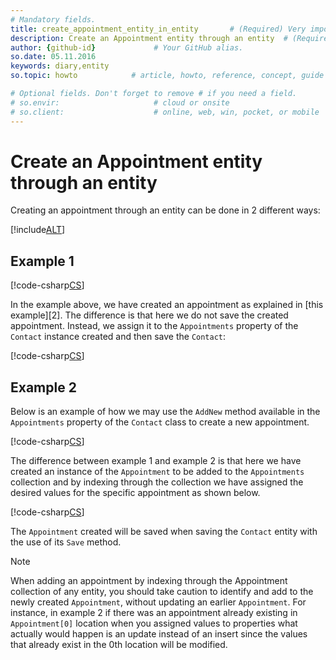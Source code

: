```yaml
---
# Mandatory fields.
title: create_appointment_entity_in_entity       # (Required) Very important for SEO.
description: Create an Appointment entity through an entity  # (Required) Important for SEO.
author: {github-id}             # Your GitHub alias.
so.date: 05.11.2016
keywords: diary,entity
so.topic: howto            # article, howto, reference, concept, guide

# Optional fields. Don't forget to remove # if you need a field.
# so.envir:                     # cloud or onsite
# so.client:                    # online, web, win, pocket, or mobile
---
```


# Create an Appointment entity through an entity

Creating an appointment through an entity can be done in 2 different ways:

[!include[ALT](../includes/create-entity-options.md)]

## Example 1

[!code-csharp[CS](includes/create-apt-entity-in-entity-1.cs)]

In the example above, we have created an appointment as explained in [this example][2]. The difference is that here we do not save the created appointment. Instead, we assign it to the `Appointments` property of the `Contact` instance created and then save the `Contact`:

[!code-csharp[CS](includes/create-apt-entity-in-entity-1.cs?range=28,31,34)]

## Example 2

Below is an example of how we may use the `AddNew` method available in the `Appointments` property of the `Contact` class to create a new appointment.

[!code-csharp[CS](includes/create-apt-entity-in-entity-2.cs)]

The difference between example 1 and example 2 is that here we have created an instance of the `Appointment` to be added to the `Appointments` collection and by indexing through the collection we have assigned the desired values for the specific appointment as shown below.

[!code-csharp[CS](includes/create-apt-entity-in-entity-2.cs?range=8,16,27)]

The `Appointment` created will be saved when saving the `Contact` entity with the use of its `Save` method.

> [!NOTE]
> When adding an appointment by indexing through the Appointment collection of any entity, you should take caution to identify and add to the newly created `Appointment`, without updating an earlier `Appointment`. For instance, in example 2 if there was an appointment already existing in `Appointment[0]` location when you assigned values to properties what actually would happen is an update instead of an insert since the values that already exist in the 0th location will be modified.

<!-- Referenced links -->
[1]: create-apt-entity.md
